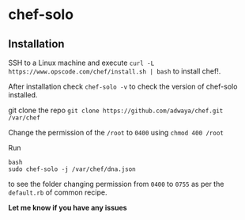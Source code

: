 # chef-solo
## Installation
SSH to a Linux machine and execute `curl -L https://www.opscode.com/chef/install.sh | bash` to install chef!.

After installation check `chef-solo -v` to check the version of chef-solo installed.

git clone the repo `git clone https://github.com/adwaya/chef.git /var/chef `

Change the permission of the `/root` to `0400` using `chmod 400 /root`

Run 
```
bash
sudo chef-solo -j /var/chef/dna.json
```
to see the folder changing permission from `0400` to `0755` as per the `default.rb` of common recipe.

**Let me know if you have any issues**
